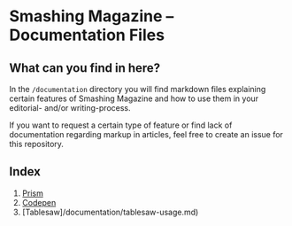 # Smashing Magazine – Documentation Files

## What can you find in here?

In the `/documentation` directory you will find markdown files explaining certain features of Smashing Magazine and how to use them in your editorial- and/or writing-process.

If you want to request a certain type of feature or find lack of documentation regarding markup in articles, feel free to create an issue for this repository.

## Index

1. [Prism](/documentation/prism-support.md)
2. [Codepen](/documentation/codepen-embed.md)
3. [Tablesaw]/documentation/tablesaw-usage.md)
